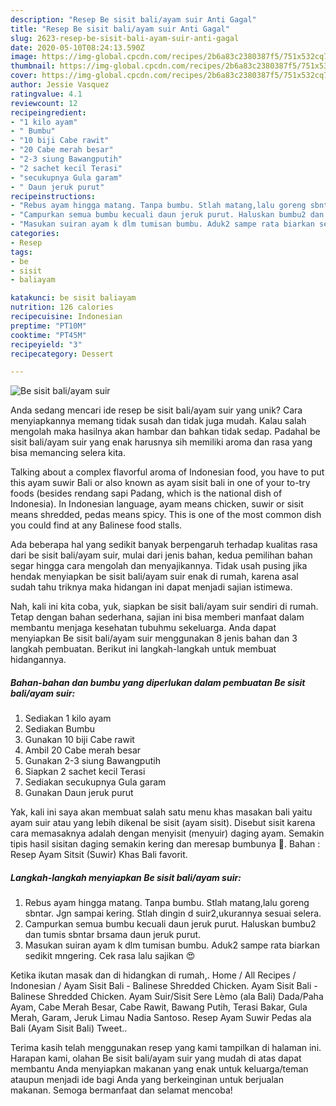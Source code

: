 ```yaml
---
description: "Resep Be sisit bali/ayam suir Anti Gagal"
title: "Resep Be sisit bali/ayam suir Anti Gagal"
slug: 2623-resep-be-sisit-bali-ayam-suir-anti-gagal
date: 2020-05-10T08:24:13.590Z
image: https://img-global.cpcdn.com/recipes/2b6a83c2380387f5/751x532cq70/be-sisit-baliayam-suir-foto-resep-utama.jpg
thumbnail: https://img-global.cpcdn.com/recipes/2b6a83c2380387f5/751x532cq70/be-sisit-baliayam-suir-foto-resep-utama.jpg
cover: https://img-global.cpcdn.com/recipes/2b6a83c2380387f5/751x532cq70/be-sisit-baliayam-suir-foto-resep-utama.jpg
author: Jessie Vasquez
ratingvalue: 4.1
reviewcount: 12
recipeingredient:
- "1 kilo ayam"
- " Bumbu"
- "10 biji Cabe rawit"
- "20 Cabe merah besar"
- "2-3 siung Bawangputih"
- "2 sachet kecil Terasi"
- "secukupnya Gula garam"
- " Daun jeruk purut"
recipeinstructions:
- "Rebus ayam hingga matang. Tanpa bumbu. Stlah matang,lalu goreng sbntar. Jgn sampai kering. Stlah dingin d suir2,ukurannya sesuai selera."
- "Campurkan semua bumbu kecuali daun jeruk purut. Haluskan bumbu2 dan tumis sbntar brsama daun jeruk purut."
- "Masukan suiran ayam k dlm tumisan bumbu. Aduk2 sampe rata biarkan sedikit mngering. Cek rasa lalu sajikan 😍"
categories:
- Resep
tags:
- be
- sisit
- baliayam

katakunci: be sisit baliayam 
nutrition: 126 calories
recipecuisine: Indonesian
preptime: "PT10M"
cooktime: "PT45M"
recipeyield: "3"
recipecategory: Dessert

---
```



![Be sisit bali/ayam suir](https://img-global.cpcdn.com/recipes/2b6a83c2380387f5/751x532cq70/be-sisit-baliayam-suir-foto-resep-utama.jpg)

Anda sedang mencari ide resep be sisit bali/ayam suir yang unik? Cara menyiapkannya memang tidak susah dan tidak juga mudah. Kalau salah mengolah maka hasilnya akan hambar dan bahkan tidak sedap. Padahal be sisit bali/ayam suir yang enak harusnya sih memiliki aroma dan rasa yang bisa memancing selera kita.

Talking about a complex flavorful aroma of Indonesian food, you have to put this ayam suwir Bali or also known as ayam sisit bali in one of your to-try foods (besides rendang sapi Padang, which is the national dish of Indonesia). In Indonesian language, ayam means chicken, suwir or sisit means shredded, pedas means spicy. This is one of the most common dish you could find at any Balinese food stalls.

Ada beberapa hal yang sedikit banyak berpengaruh terhadap kualitas rasa dari be sisit bali/ayam suir, mulai dari jenis bahan, kedua pemilihan bahan segar hingga cara mengolah dan menyajikannya. Tidak usah pusing jika hendak menyiapkan be sisit bali/ayam suir enak di rumah, karena asal sudah tahu triknya maka hidangan ini dapat menjadi sajian istimewa.


Nah, kali ini kita coba, yuk, siapkan be sisit bali/ayam suir sendiri di rumah. Tetap dengan bahan sederhana, sajian ini bisa memberi manfaat dalam membantu menjaga kesehatan tubuhmu sekeluarga. Anda dapat menyiapkan Be sisit bali/ayam suir menggunakan 8 jenis bahan dan 3 langkah pembuatan. Berikut ini langkah-langkah untuk membuat hidangannya.

<!--inarticleads1-->

##### Bahan-bahan dan bumbu yang diperlukan dalam pembuatan Be sisit bali/ayam suir:

1. Sediakan 1 kilo ayam
1. Sediakan  Bumbu
1. Gunakan 10 biji Cabe rawit
1. Ambil 20 Cabe merah besar
1. Gunakan 2-3 siung Bawangputih
1. Siapkan 2 sachet kecil Terasi
1. Sediakan secukupnya Gula garam
1. Gunakan  Daun jeruk purut


Yak, kali ini saya akan membuat salah satu menu khas masakan bali yaitu ayam suir atau yang lebih dikenal be sisit (ayam sisit). Disebut sisit karena cara memasaknya adalah dengan menyisit (menyuir) daging ayam. Semakin tipis hasil sisitan daging semakin kering dan meresap bumbunya 🙂. Bahan : Resep Ayam Sitsit (Suwir) Khas Bali favorit. 

<!--inarticleads2-->

##### Langkah-langkah menyiapkan Be sisit bali/ayam suir:

1. Rebus ayam hingga matang. Tanpa bumbu. Stlah matang,lalu goreng sbntar. Jgn sampai kering. Stlah dingin d suir2,ukurannya sesuai selera.
1. Campurkan semua bumbu kecuali daun jeruk purut. Haluskan bumbu2 dan tumis sbntar brsama daun jeruk purut.
1. Masukan suiran ayam k dlm tumisan bumbu. Aduk2 sampe rata biarkan sedikit mngering. Cek rasa lalu sajikan 😍


Ketika ikutan masak dan di hidangkan di rumah,. Home / All Recipes / Indonesian / Ayam Sisit Bali - Balinese Shredded Chicken. Ayam Sisit Bali - Balinese Shredded Chicken. Ayam Suir/Sisit Sere Lèmo (ala Bali) Dada/Paha Ayam, Cabe Merah Besar, Cabe Rawit, Bawang Putih, Terasi Bakar, Gula Merah, Garam, Jeruk Limau Nadia Santoso. Resep Ayam Suwir Pedas ala Bali (Ayam Sisit Bali) Tweet.. 

Terima kasih telah menggunakan resep yang kami tampilkan di halaman ini. Harapan kami, olahan Be sisit bali/ayam suir yang mudah di atas dapat membantu Anda menyiapkan makanan yang enak untuk keluarga/teman ataupun menjadi ide bagi Anda yang berkeinginan untuk berjualan makanan. Semoga bermanfaat dan selamat mencoba!
